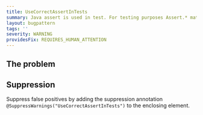 ```yaml
---
title: UseCorrectAssertInTests
summary: Java assert is used in test. For testing purposes Assert.* matchers should be used.
layout: bugpattern
tags: ''
severity: WARNING
providesFix: REQUIRES_HUMAN_ATTENTION
---
```


<!--
*** AUTO-GENERATED, DO NOT MODIFY ***
To make changes, edit the @BugPattern annotation or the explanation in docs/bugpattern.
-->

## The problem


## Suppression
Suppress false positives by adding the suppression annotation `@SuppressWarnings("UseCorrectAssertInTests")` to the enclosing element.
